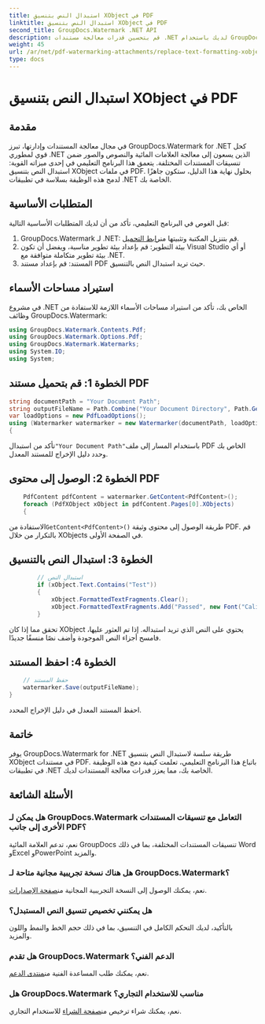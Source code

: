 ```yaml
---
title: استبدال النص بتنسيق XObject في PDF
linktitle: استبدال النص بتنسيق XObject في PDF
second_title: GroupDocs.Watermark .NET API
description: قم بتحسين قدرات معالجة مستندات .NET لديك باستخدام GroupDocs للعلامة المائية لـ .NET. تعرف على كيفية استبدال النص بالتنسيق في ملفات PDF بسهولة.
weight: 45
url: /ar/net/pdf-watermarking-attachments/replace-text-formatting-xobject-pdf/
type: docs
---
```

# استبدال النص بتنسيق XObject في PDF

## مقدمة
في مجال معالجة المستندات وإدارتها، تبرز GroupDocs.Watermark for .NET كحل قوي لمطوري .NET الذين يسعون إلى معالجة العلامات المائية والنصوص والصور ضمن تنسيقات المستندات المختلفة. يتعمق هذا البرنامج التعليمي في إحدى ميزاته القوية: استبدال النص بتنسيق XObject في ملفات PDF. بحلول نهاية هذا الدليل، ستكون جاهزًا لدمج هذه الوظيفة بسلاسة في تطبيقات .NET الخاصة بك.
## المتطلبات الأساسية
قبل الغوص في البرنامج التعليمي، تأكد من أن لديك المتطلبات الأساسية التالية:
1.  GroupDocs.Watermark لـ .NET: قم بتنزيل المكتبة وتثبيتها من[رابط التحميل](https://releases.groupdocs.com/Watermark/net/).
2. بيئة التطوير: قم بإعداد بيئة تطوير مناسبة، ويفضل أن تكون Visual Studio أو أي بيئة تطوير متكاملة متوافقة مع .NET.
3. المستند: قم بإعداد مستند PDF حيث تريد استبدال النص بالتنسيق.

## استيراد مساحات الأسماء
في مشروع .NET الخاص بك، تأكد من استيراد مساحات الأسماء اللازمة للاستفادة من وظائف GroupDocs.Watermark:
```csharp
using GroupDocs.Watermark.Contents.Pdf;
using GroupDocs.Watermark.Options.Pdf;
using GroupDocs.Watermark.Watermarks;
using System.IO;
using System;
```
## الخطوة 1: قم بتحميل مستند PDF
```csharp
string documentPath = "Your Document Path";
string outputFileName = Path.Combine("Your Document Directory", Path.GetFileName(documentPath));
var loadOptions = new PdfLoadOptions();
using (Watermarker watermarker = new Watermarker(documentPath, loadOptions))
{
```
 تأكد من استبدال`"Your Document Path"`باستخدام المسار إلى ملف PDF الخاص بك وحدد دليل الإخراج للمستند المعدل.
## الخطوة 2: الوصول إلى محتوى PDF
```csharp
    PdfContent pdfContent = watermarker.GetContent<PdfContent>();
    foreach (PdfXObject xObject in pdfContent.Pages[0].XObjects)
    {
```
 الاستفادة من`GetContent<PdfContent>()` طريقة الوصول إلى محتوى وثيقة PDF. قم بالتكرار من خلال XObjects في الصفحة الأولى.
## الخطوة 3: استبدال النص بالتنسيق
```csharp
        // استبدال النص
        if (xObject.Text.Contains("Test"))
        {
            xObject.FormattedTextFragments.Clear();
            xObject.FormattedTextFragments.Add("Passed", new Font("Calibri", 19, FontStyle.Bold), Color.Red, Color.Aqua);
        }
```
تحقق مما إذا كان XObject يحتوي على النص الذي تريد استبداله. إذا تم العثور عليها، فامسح أجزاء النص الموجودة وأضف نصًا منسقًا جديدًا.
## الخطوة 4: احفظ المستند
```csharp
    // حفظ المستند
    watermarker.Save(outputFileName);
}
```
احفظ المستند المعدل في دليل الإخراج المحدد.

## خاتمة
يوفر GroupDocs.Watermark for .NET طريقة سلسة لاستبدال النص بتنسيق XObject في مستندات PDF. باتباع هذا البرنامج التعليمي، تعلمت كيفية دمج هذه الوظيفة في تطبيقات .NET الخاصة بك، مما يعزز قدرات معالجة المستندات لديك.
## الأسئلة الشائعة
### هل يمكن لـ GroupDocs.Watermark التعامل مع تنسيقات المستندات الأخرى إلى جانب PDF؟
نعم، تدعم العلامة المائية GroupDocs تنسيقات المستندات المختلفة، بما في ذلك Word وExcel وPowerPoint والمزيد.
### هل هناك نسخة تجريبية مجانية متاحة لـ GroupDocs.Watermark؟
 نعم، يمكنك الوصول إلى النسخة التجريبية المجانية من[صفحة الإصدارات](https://releases.groupdocs.com/).
### هل يمكنني تخصيص تنسيق النص المستبدل؟
بالتأكيد، لديك التحكم الكامل في التنسيق، بما في ذلك حجم الخط والنمط واللون والمزيد.
### هل تقدم GroupDocs.Watermark الدعم الفني؟
 نعم، يمكنك طلب المساعدة الفنية من[منتدى الدعم](https://forum.groupdocs.com/c/watermark/19).
### هل GroupDocs.Watermark مناسب للاستخدام التجاري؟
 نعم، يمكنك شراء ترخيص من[صفحة الشراء](https://purchase.groupdocs.com/buy) للاستخدام التجاري.